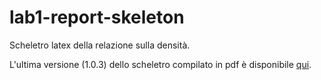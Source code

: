# lab1-report-skeleton

Scheletro latex della relazione sulla densità.

L'ultima versione (1.0.3) dello scheletro compilato in pdf è disponibile
[qui](https://github.com/unipi-physics-labs/lab1-report-skeleton/releases/tag/1.0.3 "Link alla release").